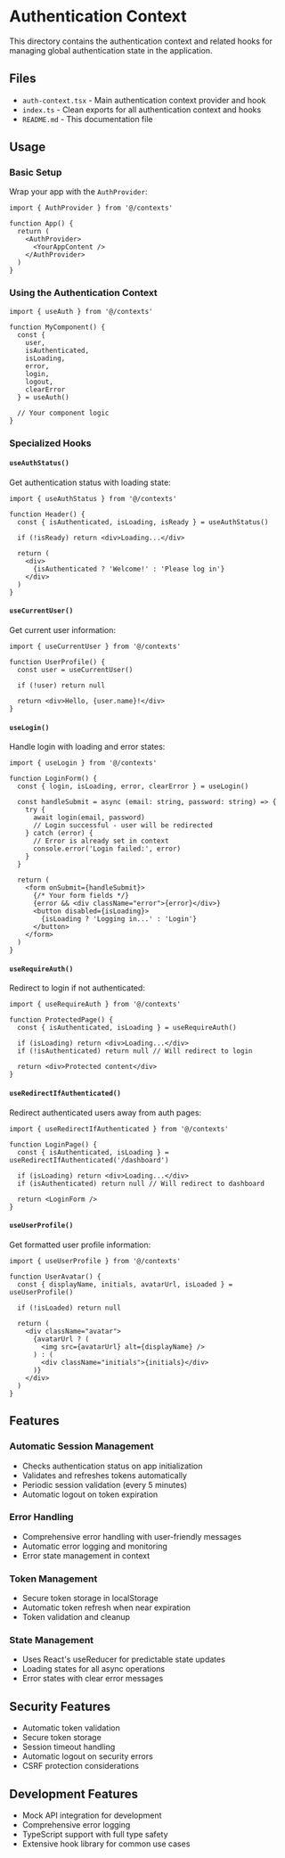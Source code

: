 # Authentication Context

This directory contains the authentication context and related hooks for managing global authentication state in the application.

## Files

- `auth-context.tsx` - Main authentication context provider and hook
- `index.ts` - Clean exports for all authentication context and hooks
- `README.md` - This documentation file

## Usage

### Basic Setup

Wrap your app with the `AuthProvider`:

```tsx
import { AuthProvider } from '@/contexts'

function App() {
  return (
    <AuthProvider>
      <YourAppContent />
    </AuthProvider>
  )
}
```

### Using the Authentication Context

```tsx
import { useAuth } from '@/contexts'

function MyComponent() {
  const { 
    user, 
    isAuthenticated, 
    isLoading, 
    error, 
    login, 
    logout, 
    clearError 
  } = useAuth()

  // Your component logic
}
```

### Specialized Hooks

#### `useAuthStatus()`
Get authentication status with loading state:

```tsx
import { useAuthStatus } from '@/contexts'

function Header() {
  const { isAuthenticated, isLoading, isReady } = useAuthStatus()
  
  if (!isReady) return <div>Loading...</div>
  
  return (
    <div>
      {isAuthenticated ? 'Welcome!' : 'Please log in'}
    </div>
  )
}
```

#### `useCurrentUser()`
Get current user information:

```tsx
import { useCurrentUser } from '@/contexts'

function UserProfile() {
  const user = useCurrentUser()
  
  if (!user) return null
  
  return <div>Hello, {user.name}!</div>
}
```

#### `useLogin()`
Handle login with loading and error states:

```tsx
import { useLogin } from '@/contexts'

function LoginForm() {
  const { login, isLoading, error, clearError } = useLogin()
  
  const handleSubmit = async (email: string, password: string) => {
    try {
      await login(email, password)
      // Login successful - user will be redirected
    } catch (error) {
      // Error is already set in context
      console.error('Login failed:', error)
    }
  }
  
  return (
    <form onSubmit={handleSubmit}>
      {/* Your form fields */}
      {error && <div className="error">{error}</div>}
      <button disabled={isLoading}>
        {isLoading ? 'Logging in...' : 'Login'}
      </button>
    </form>
  )
}
```

#### `useRequireAuth()`
Redirect to login if not authenticated:

```tsx
import { useRequireAuth } from '@/contexts'

function ProtectedPage() {
  const { isAuthenticated, isLoading } = useRequireAuth()
  
  if (isLoading) return <div>Loading...</div>
  if (!isAuthenticated) return null // Will redirect to login
  
  return <div>Protected content</div>
}
```

#### `useRedirectIfAuthenticated()`
Redirect authenticated users away from auth pages:

```tsx
import { useRedirectIfAuthenticated } from '@/contexts'

function LoginPage() {
  const { isAuthenticated, isLoading } = useRedirectIfAuthenticated('/dashboard')
  
  if (isLoading) return <div>Loading...</div>
  if (isAuthenticated) return null // Will redirect to dashboard
  
  return <LoginForm />
}
```

#### `useUserProfile()`
Get formatted user profile information:

```tsx
import { useUserProfile } from '@/contexts'

function UserAvatar() {
  const { displayName, initials, avatarUrl, isLoaded } = useUserProfile()
  
  if (!isLoaded) return null
  
  return (
    <div className="avatar">
      {avatarUrl ? (
        <img src={avatarUrl} alt={displayName} />
      ) : (
        <div className="initials">{initials}</div>
      )}
    </div>
  )
}
```

## Features

### Automatic Session Management
- Checks authentication status on app initialization
- Validates and refreshes tokens automatically
- Periodic session validation (every 5 minutes)
- Automatic logout on token expiration

### Error Handling
- Comprehensive error handling with user-friendly messages
- Automatic error logging and monitoring
- Error state management in context

### Token Management
- Secure token storage in localStorage
- Automatic token refresh when near expiration
- Token validation and cleanup

### State Management
- Uses React's useReducer for predictable state updates
- Loading states for all async operations
- Error states with clear error messages

## Security Features

- Automatic token validation
- Secure token storage
- Session timeout handling
- Automatic logout on security errors
- CSRF protection considerations

## Development Features

- Mock API integration for development
- Comprehensive error logging
- TypeScript support with full type safety
- Extensive hook library for common use cases